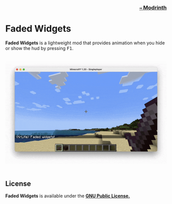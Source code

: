 ### <p align=right>[`→` Modrinth](https://modrinth.com/mod/faded-widgets)</p>

# Faded Widgets

**Faded Widgets** is a lightweight mod that provides animation when you hide or show the hud by pressing <kbd>F1</kbd>.

<br />

<div align="center">
  <picture>
    <source
      media="(prefers-color-scheme: dark)"
      srcset="artwork/logo/black.gif?raw=true"
    />
  </picture>
  <img src="artwork/content/white.gif?raw=true" />
</div>

<br />

## License

**Faded Widgets** is available under the **[GNU Public License.](LICENSE)**
